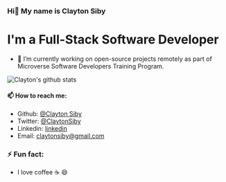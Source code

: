 ### Hi👋 My name is Clayton Siby

# I'm a Full-Stack Software Developer

- 🌱 I’m currently working on open-source projects remotely as part of Microverse Software Developers Training Program. 

![Clayton's github stats](https://github-readme-stats.vercel.app/api?username=ClaytonSiby&show_icons=true&theme=radical)

#### 📫 How to reach me:
- Github: [@Clayton Siby](https://github.com/ClaytonSiby)
- Twitter: [@ClaytonSiby](https://twitter.com/ClaytonSiby)
- Linkedin: [linkedin](https://www.linkedin.com/in/clayton-siby-48a8a0183/)
- Email: claytonsiby@gmail.com

### ⚡ Fun fact:
- I love coffee :coffee: :smile:
